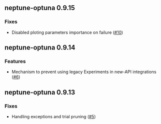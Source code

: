 ## neptune-optuna 0.9.15

### Fixes
- Disabled ploting parameters importance on failure ([#10](https://github.com/neptune-ai/neptune-optuna/pull/10))

## neptune-optuna 0.9.14

### Features
- Mechanism to prevent using legacy Experiments in new-API integrations ([#6](https://github.com/neptune-ai/neptune-optuna/pull/6))

## neptune-optuna 0.9.13

### Fixes
- Handling exceptions and trial pruning ([#5](https://github.com/neptune-ai/neptune-optuna/pull/5))
